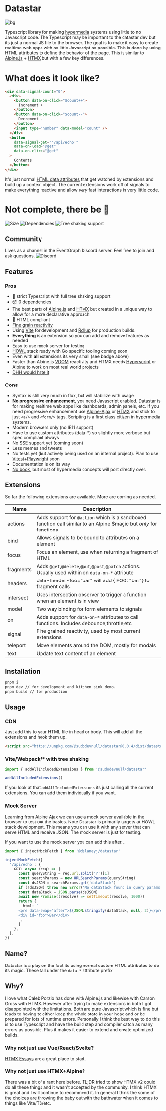 # Datastar

![bg](./docs/static/bg.jpg)

Typescript library for making [hypermedia](https://hypermedia.systems/) systems using little to no Javascript code.  The Typescript may be important to the datastar dev but its just a normal JS file to the browser.  The goal is to make it easy to create realtime web apps with as little Javascript as possible.  This is done by using HTML attributes to define the behavior of the page.  This is similar to [Alpine.js](https://alpinejs.dev/) + [HTMX](https://htmx.org/) but with a few key differences.

# What does it look like?

```html
<div data-signal-count="0">
  <div>
    <button data-on-click="$count++">
      Increment +
    </button>
    <button data-on-click="$count--">
      Decrement -
    </button>
    <input type="number" data-model="count" />
  </div>
  <button
    data-signal-get="'/api/echo'"
    data-on-load="@get"
    data-on-click="@get"
  >
    Contents
  </button>
</div>
```
It's just normal [HTML data attributes](https://developer.mozilla.org/en-US/docs/Learn/HTML/Howto/Use_data_attributes) that get watched by extensions and build up a context object.  The current extensions work off of signals to make everything reactive and allow *very* fast interactions in very little code.

# Not complete, there be 🐉

![Size](https://badgen.net/bundlephobia/minzip/@sudodevnull/datastar@0.0.2)
![Dependencies](https://badgen.net/bundlephobia/dependency-count/@sudodevnull/datastar@0.0.2)
![Tree shaking support ](https://badgen.net/bundlephobia/tree-shaking/@sudodevnull/datastar@0.0.2)

## Community

Lives as a channel in the EventGraph Discord server.  Feel free to join and ask questions.
![Discord](https://dcbadge.vercel.app/api/server/6NkzNSjR)


## Features

### Pros
* 💯 strict Typescript with full tree shaking support
* 📦 0 dependencies
* The best parts of [Alpine.js](https://alpinejs.dev/) and [HTMX](https://htmx.org/) but created in a unique way to allow for a more declarative approach
* 💯 HTML compliant
* [Fine grain reactivity](https://dev.to/modderme123/super-charging-fine-grained-reactive-performance-47ph)
* Using [Vite](https://vitejs.dev/) for development and [Rollup](https://rollupjs.org/guide/en/) for production builds.
* **Everything** is an extension so you can add and remove features as needed
* Easy to use mock server for testing
* [HOWL](https://htmx.org/essays/hypermedia-on-whatever-youd-like/) stack ready with Go specific tooling coming soon
* Even with **all** extensions its very small (see badge above)
* Faster than Alpine.js [VDOM](https://vuejs.org/guide/extras/rendering-mechanism.html) reactivity and HTMX needs [Hyperscript](https://hyperscript.org/reference/) or Alpine to work on most real world projects
* [DHH would hate it](https://news.ycombinator.com/item?id=37405565)

### Cons
* Syntax is still very much in flux, but will stabilize with usage
* **No progressive enhancement**, you need Javascript enabled.  Datastar is for making realtime web apps like dashboards, admin panels, etc.  If you need progressive enhancement use [Alpine-Ajax](https://alpine-ajax.js.org/) or [HTMX](https://htmx.org/) and stick to just `<a/>` and `<form/>` tags.  Scripting is a first class citizen in hypermedia systems.
* Modern browsers only (no IE11 support)
* Have to use custom attributes (data-*) so slightly more verbose but spec compliant always
* No SSE support yet (coming soon)
* Less memes and tweets
* No tests yet (but actively being used on an internal project).  Plan to use [Vitest](https://vitest.dev/)+[Playwright](https://playwright.dev/) soon
* Documentation is on its way
* [No book](https://hypermedia.systems/), but most of hypermedia concepts will port directly over.

## Extensions

So far the following extensions are available.  More are coming as needed.

| Name      | Description                                                                                                        |
|-----------|--------------------------------------------------------------------------------------------------------------------|
| actions   | Adds support for `@action` which is a sandboxed function call similar to an Alpine $magic but *only* for functions |
| bind      | Allows signals to be bound to attributes on a element                                                              |
| focus     | Focus an element, use when returning a fragment of HTML                                                            |
| fragments | Adds `@get`,`@delete`,`@put`,`@post`,`@patch` actions.  Usually used within on `data-on-*` attribute               |
| headers   | data-header-foo="bar" will add { FOO: "bar"} to fragment calls                                                     |
| intersect | Uses intersection observer to trigger a function when an element is in view                                        |
| model     | Two way binding for form elements to signals                                                                       |
| on        | Adds support for `data-on-*` attributes to call functions.  Includes debounce,throttle,etc                         |
| signal    | Fine grained reactivity, used by most current extensions                                                         |
| teleport  | Move elements around the DOM, mostly for modals                                                                    |
| text      | Update text content of an element                                                                                  |

## Installation

```bash
pnpm i
pnpm dev // for development and kitchen sink demo.
pnpm build // for production
```

## Usage

### CDN

Just add this to your HTML file in head or body.  This will add all the extensions and hook them up.
```html
<script src="https://unpkg.com/@sudodevnull/datastar@0.0.4/dist/datastar.iife.js"></script>
```

### Vite/Webpack/* with tree shaking


```typescript
import { addAllIncludedExtensions } from '@sudodevnull/datastar'

addAllIncludedExtensions()
```
If you look at that `addAllIncludedExtensions` its just calling all the current extensions.  You can add them individually if you want.


### Mock Server

Learning from Alpine Ajax we can use a mock server available in the browser to test out the basics.  Note Datastar is primarily targets at HOWL stack development.  This means you can use it with any server that can serve HTML and receive JSON.  The mock server is just for testing.

If you want to use the mock server you can add this after...
```typescript
import { injectMockFetch } from '@delaneyj/datastar'

injectMockFetch({
  '/api/echo': {
    GET: async (req) => {
      const queryString = req.url.split('?')[1]
      const searchParams = new URLSearchParams(queryString)
      const dsJSON = searchParams.get('dataStack')
      if (!dsJSON) throw new Error('No dataStack found in query params')
      const dataStack = JSON.parse(dsJSON)
      await new Promise((resolve) => setTimeout(resolve, 1000))
      return {
        html: `
      <pre data-swap="after">${JSON.stringify(dataStack, null, 2)}</pre>
      <div id="foo">Bar</div>
      `,
      }
    },
  },
})
```

## Name?

Datastar is a play on the fact its using normal custom HTML attributes to do its magic.  These fall under the `data-*` attribute prefix



## Why?

I love what Caleb Porzio has done with Alpine.js and likewise with Carson Gross with HTMX.  However after trying to make extensions in both I got disappointed with the limitations.  Both are pure Javascript which is fine but leads to having to either keep the whole state in your head and or be prepared for lots of runtime errors.  Personally I think the best way to do this is to use Typescript and have the build step and compiler catch as many errors as possible.  Plus it makes it easier to extend and create optimized builds.

### Why not just use Vue/React/Svelte?

[HTMX Essays](https://htmx.org/essays/) are a great place to start.

### Why not just use HTMX+Alpine?

There was a bit of a rant here before.  TL;DR tried to show HTMX v2 could do all these things and it wasn't accepted by the community.  I think HTMX is great and I will continue to recommend it.  In general I think the some of the choices are throwing the baby out with the bathwater when it comes to things like Vite/TS/etc.